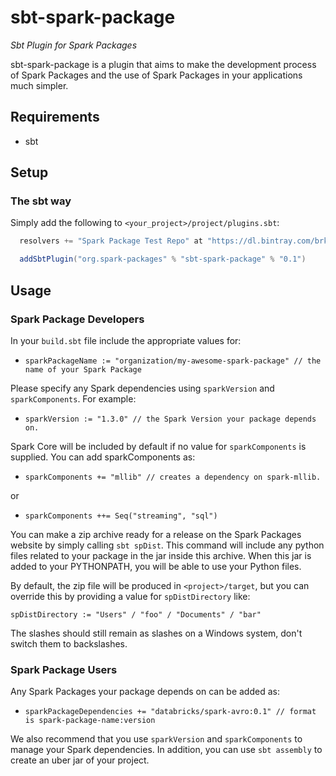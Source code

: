 sbt-spark-package
==================

*Sbt Plugin for Spark Packages*

sbt-spark-package is a plugin that aims to make the development process of Spark Packages and the use
 of Spark Packages in your applications much simpler.
 
Requirements
------------

* sbt

Setup
-----

### The sbt way

Simply add the following to `<your_project>/project/plugins.sbt`:
```scala
  resolvers += "Spark Package Test Repo" at "https://dl.bintray.com/brkyvz/maven"

  addSbtPlugin("org.spark-packages" % "sbt-spark-package" % "0.1")
```

Usage
-----

### Spark Package Developers

In your `build.sbt` file include the appropriate values for:

 * `sparkPackageName := "organization/my-awesome-spark-package" // the name of your Spark Package`
 
Please specify any Spark dependencies using `sparkVersion` and `sparkComponents`. For example:

 * `sparkVersion := "1.3.0" // the Spark Version your package depends on.`

 Spark Core will be included by default if no value for `sparkComponents` is supplied. You can add sparkComponents as:

 * `sparkComponents += "mllib" // creates a dependency on spark-mllib.`

 or

 * `sparkComponents ++= Seq("streaming", "sql")`
 
You can make a zip archive ready for a release on the Spark Packages website by simply calling
`sbt spDist`. This command will include any python files related to your package in the
 jar inside this archive. When this jar is added to your PYTHONPATH, you will be able to use your
 Python files.

By default, the zip file will be produced in `<project>/target`, but you can 
override this by providing a value for `spDistDirectory` like:

`spDistDirectory := "Users" / "foo" / "Documents" / "bar"`

The slashes should still remain as slashes on a Windows system, don't switch them to backslashes.

### Spark Package Users

Any Spark Packages your package depends on can be added as:

 * `sparkPackageDependencies += "databricks/spark-avro:0.1" // format is spark-package-name:version`
 
We also recommend that you use `sparkVersion` and `sparkComponents` to manage your Spark dependencies.
In addition, you can use `sbt assembly` to create an uber jar of your project.
